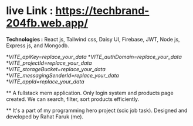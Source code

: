 # live Link : https://techbrand-204fb.web.app/

**Technologies :** React js, Tailwind css, Daisy UI, Firebase, JWT, Node js, Express js, and Mongodb.

**VITE_apiKey=replace_your_data* 
**VITE_authDomain=replace_your_data*
**VITE_projectId=replace_your_data*
**VITE_storageBucket=replace_your_data*
**VITE_messagingSenderId=replace_your_data*
**VITE_appId=replace_your_data*


 ** A fullstack mern application. Only login system and products page created. We can search, filter, sort products efficiently.

 ** It's a part of my programming hero project (scic job task). Designed and developed by Rahat Faruk (me).

